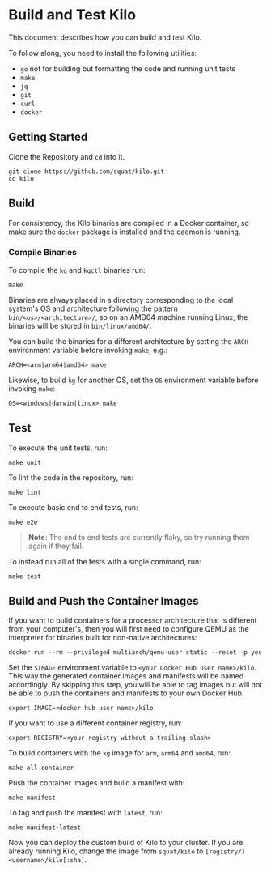 # Build and Test Kilo

This document describes how you can build and test Kilo.

To follow along, you need to install the following utilities:
 - `go` not for building but formatting the code and running unit tests
 - `make`
 - `jq`
 - `git`
 - `curl`
 - `docker`

## Getting Started

Clone the Repository and `cd` into it.
```shell
git clone https://github.com/squat/kilo.git
cd kilo
```

## Build

For consistency, the Kilo binaries are compiled in a Docker container, so make sure the `docker` package is installed and the daemon is running.

### Compile Binaries

To compile the `kg` and `kgctl` binaries run:
```shell
make
```
Binaries are always placed in a directory corresponding to the local system's OS and architecture following the pattern `bin/<os>/<architecture>/`, so on an AMD64 machine running Linux, the binaries will be stored in `bin/linux/amd64/`.

You can build the binaries for a different architecture by setting the `ARCH` environment variable before invoking `make`, e.g.:
```shell
ARCH=<arm|arm64|amd64> make
```

Likewise, to build `kg` for another OS, set the `OS` environment variable before invoking `make`:
```shell
OS=<windows|darwin|linux> make
```
## Test

To execute the unit tests, run:
```shell
make unit
```

To lint the code in the repository, run:
```shell
make lint
```

To execute basic end to end tests, run:
```shell
make e2e
```
> **Note**: The end to end tests are currently flaky, so try running them again if they fail.

To instead run all of the tests with a single command, run:
```shell
make test
```

## Build and Push the Container Images

If you want to build containers for a processor architecture that is different from your computer's, then you will first need to configure QEMU as the interpreter for binaries built for non-native architectures:
```shell
docker run --rm --privileged multiarch/qemu-user-static --reset -p yes
```

Set the `$IMAGE` environment variable to `<your Docker Hub user name>/kilo`.
This way the generated container images and manifests will be named accordingly.
By skipping this step, you will be able to tag images but will not be able to push the containers and manifests to your own Docker Hub.
```shell
export IMAGE=<docker hub user name>/kilo
```

If you want to use a different container registry, run:
```shell
export REGISTRY=<your registry without a trailing slash>
```

To build containers with the `kg` image for `arm`, `arm64` and `amd64`, run:
```shell
make all-container
```

Push the container images and build a manifest with:
```shell
make manifest
```

To tag and push the manifest with `latest`, run:
```shell
make manifest-latest
```

Now you can deploy the custom build of Kilo to your cluster.
If you are already running Kilo, change the image from `squat/kilo` to `[registry/]<username>/kilo[:sha]`.
